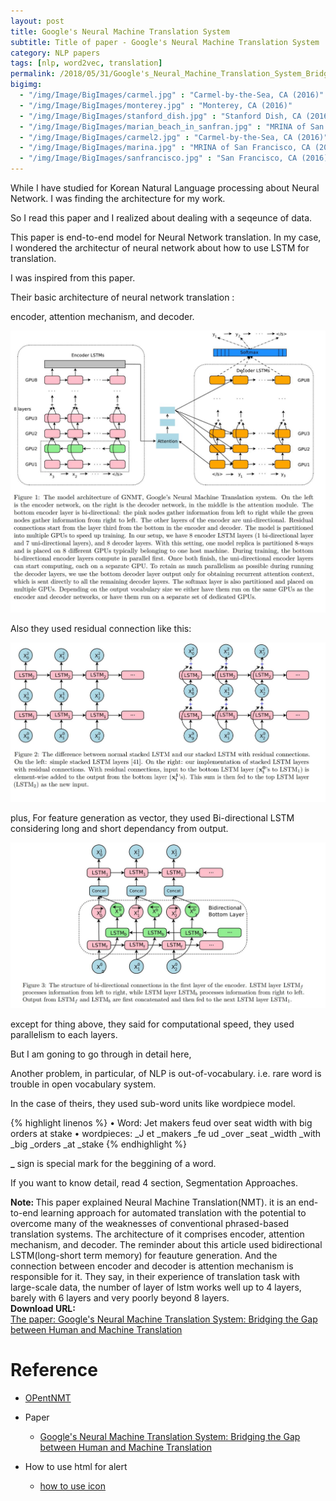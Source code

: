 ```yaml
---
layout: post
title: Google's Neural Machine Translation System
subtitle: Title of paper - Google's Neural Machine Translation System
category: NLP papers
tags: [nlp, word2vec, translation]
permalink: /2018/05/31/Google's_Neural_Machine_Translation_System_Bridging_The_Gap_Between_Human_And_Machine_Translation/
bigimg: 
  - "/img/Image/BigImages/carmel.jpg" : "Carmel-by-the-Sea, CA (2016)"
  - "/img/Image/BigImages/monterey.jpg" : "Monterey, CA (2016)"
  - "/img/Image/BigImages/stanford_dish.jpg" : "Stanford Dish, CA (2016)"
  - "/img/Image/BigImages/marian_beach_in_sanfran.jpg" : "MRINA of San Francisco, CA (2016)"
  - "/img/Image/BigImages/carmel2.jpg" : "Carmel-by-the-Sea, CA (2016)"
  - "/img/Image/BigImages/marina.jpg" : "MRINA of San Francisco, CA (2016)"
  - "/img/Image/BigImages/sanfrancisco.jpg" : "San Francisco, CA (2016)"
---
```

While I have studied for Korean Natural Language processing about Neural Network. I was finding the architecture for my work. 

So I read this paper and I realized about dealing with a seqeunce of data. 

This paper is end-to-end model for Neural Network translation. In my case, I wondered the architectur of neural network about how to use LSTM for translation. 

I was inspired from this paper. 

Their basic architecture of neural network translation : 

encoder, attention mechanism, and decoder. 

![](/img/Image/NaturalLanguageProcessing/NLPLabs/Paper_Investigation/Translation/2018-05-31-Google-s_Neural_Machine_Translation_System-_Bridging_The_Gap_Between_Human_And_Machine_Translation/Google_Neural_Network_Translation1.JPG)

Also they used residual connection like this:

![](/img/Image/NaturalLanguageProcessing/NLPLabs/Paper_Investigation/Translation/2018-05-31-Google-s_Neural_Machine_Translation_System-_Bridging_The_Gap_Between_Human_And_Machine_Translation/Google_Neural_Network_Translation2.JPG)


plus, For feature generation as vector, they used Bi-directional LSTM considering long and short dependancy from output.

![](/img/Image/NaturalLanguageProcessing/NLPLabs/Paper_Investigation/Translation/2018-05-31-Google-s_Neural_Machine_Translation_System-_Bridging_The_Gap_Between_Human_And_Machine_Translation/Google_Neural_Network_Translation3.JPG)

except for thing above, they said for computational speed, they used parallelism to each layers. 

But I am goning to go through in detail here, 


Another problem, in particular, of NLP is out-of-vocabulary. i.e. rare word is trouble in open vocabulary system. 

In the case of theirs, they used sub-word units like wordpiece model. 

{% highlight linenos %}
• Word: Jet makers feud over seat width with big orders at stake
• wordpieces: _J et _makers _fe ud _over _seat _width _with _big _orders _at _stake
{% endhighlight %}

**\_** sign is special mark for the beggining of a word. 


If you want to know detail, read 4 section, Segmentation Approaches.


<div class="alert alert-info" role="alert"><i class="fa fa-info-circle"></i> <b>Note: </b>
This paper explained Neural Machine Translation(NMT). it is an end-to-end learning approach for automated translation with the potential to overcome many of the weaknesses of conventional phrased-based translation systems.
The architecture of it comprises encoder, attention mechanism, and decoder. The reminder about this article used bidirectional LSTM(long-short term memory) for feauture generation.
And the connection between encoder and decoder is attention mechanism is responsible for it. They say, in their experience of translation task with large-scale data,  the number of layer of lstm works well up to 4 layers, barely with 6 layers and very poorly beyond 8 layers.
</div>
  
  
<div class="alert alert-success" role="alert"><i class="fa fa-paperclip fa-lg"></i> <b>Download URL: </b><br>
  <a href="https://arxiv.org/abs/1609.08144v2">The paper: Google's Neural Machine Translation System: Bridging the Gap between Human and Machine Translation</a>
</div>

# Reference 

- [OPentNMT](http://opennmt.net/OpenNMT/training/models/)

- Paper 
  - [Google's Neural Machine Translation System: Bridging the Gap between Human and Machine Translation](https://arxiv.org/abs/1609.08144v2)
 
- How to use html for alert
  - [how to use icon](http://idratherbewriting.com/documentation-theme-jekyll/mydoc_icons.html)
 
